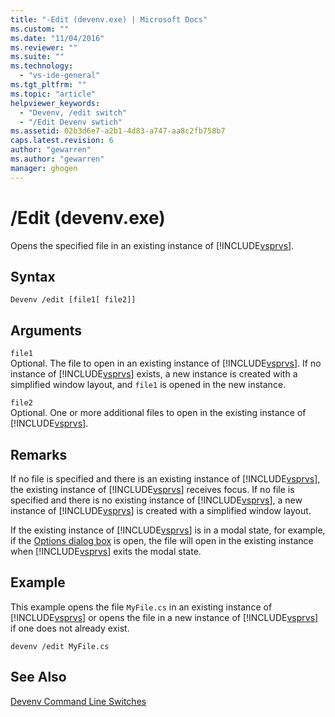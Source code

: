 ```yaml
---
title: "-Edit (devenv.exe) | Microsoft Docs"
ms.custom: ""
ms.date: "11/04/2016"
ms.reviewer: ""
ms.suite: ""
ms.technology: 
  - "vs-ide-general"
ms.tgt_pltfrm: ""
ms.topic: "article"
helpviewer_keywords: 
  - "Devenv, /edit switch"
  - "/Edit Devenv swtich"
ms.assetid: 02b3d6e7-a2b1-4d83-a747-aa8c2fb758b7
caps.latest.revision: 6
author: "gewarren"
ms.author: "gewarren"
manager: ghogen
---
```

# /Edit (devenv.exe)
Opens the specified file in an existing instance of [!INCLUDE[vsprvs](../../code-quality/includes/vsprvs_md.md)].  
  
## Syntax  
  
```  
Devenv /edit [file1[ file2]]  
```  
  
## Arguments  
 `file1`  
 Optional. The file to open in an existing instance of [!INCLUDE[vsprvs](../../code-quality/includes/vsprvs_md.md)]. If no instance of [!INCLUDE[vsprvs](../../code-quality/includes/vsprvs_md.md)] exists, a new instance is created with a simplified window layout, and `file1` is opened in the new instance.  
  
 `file2`  
 Optional. One or more additional files to open in the existing instance of [!INCLUDE[vsprvs](../../code-quality/includes/vsprvs_md.md)].  
  
## Remarks  
 If no file is specified and there is an existing instance of [!INCLUDE[vsprvs](../../code-quality/includes/vsprvs_md.md)], the existing instance of [!INCLUDE[vsprvs](../../code-quality/includes/vsprvs_md.md)] receives focus. If no file is specified and there is no existing instance of [!INCLUDE[vsprvs](../../code-quality/includes/vsprvs_md.md)], a new instance of [!INCLUDE[vsprvs](../../code-quality/includes/vsprvs_md.md)] is created with a simplified window layout.  
  
 If the existing instance of [!INCLUDE[vsprvs](../../code-quality/includes/vsprvs_md.md)] is in a modal state, for example, if the [Options dialog box](../../ide/reference/options-dialog-box-visual-studio.md) is open, the file will open in the existing instance when [!INCLUDE[vsprvs](../../code-quality/includes/vsprvs_md.md)] exits the modal state.  
  
## Example  
 This example opens the file `MyFile.cs` in an existing instance of [!INCLUDE[vsprvs](../../code-quality/includes/vsprvs_md.md)] or opens the file in a new instance of [!INCLUDE[vsprvs](../../code-quality/includes/vsprvs_md.md)] if one does not already exist.  
  
```  
devenv /edit MyFile.cs  
```  
  
## See Also  
 [Devenv Command Line Switches](../../ide/reference/devenv-command-line-switches.md)